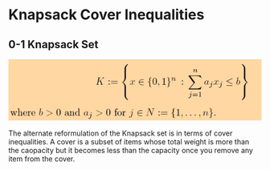 # Knapsack Cover Inequalities

## 0-1 Knapsack Set
![](knap.PNG)

The alternate reformulation of the Knapsack set is in terms of cover inequalities. A cover is a subset of items whose total weight is more than the caopacity but it becomes less than the capacity once you remove any item from the cover. 
